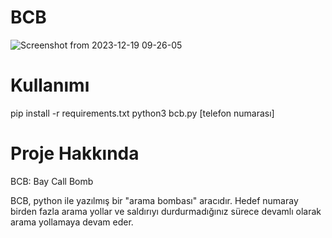 # BCB
![Screenshot from 2023-12-19 09-26-05](https://github.com/baycpp/BCB/assets/124257665/1de43eb5-8a2d-4b56-8b63-288c61b015df)

# Kullanımı
pip install -r requirements.txt
python3 bcb.py [telefon numarası]

# Proje Hakkında
BCB: Bay Call Bomb

BCB, python ile yazılmış bir "arama bombası" aracıdır. 
Hedef numaray birden fazla arama yollar ve saldırıyı durdurmadığınız sürece devamlı olarak arama yollamaya devam eder.
